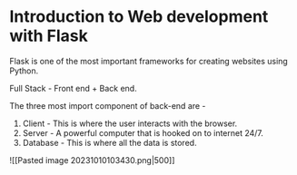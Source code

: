 # Introduction to Web development with Flask

Flask is one of the most important frameworks for creating websites using Python.

Full Stack - Front end + Back end.

The three most import component of back-end are -

1. Client - This is where the user interacts with the browser.
2. Server - A powerful computer that is hooked on to internet 24/7.
3. Database - This is where all the data is stored.

![[Pasted image 20231010103430.png|500]]